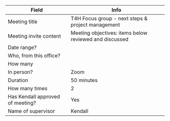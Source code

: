 
| Field | Info |
|---|---|
| Meeting title | T4H Focus group - next steps & project management |
| Meeting invite content | Meeting objectives: items below reviewed and discussed |
| Date range? | |
| Who, from this office? | |
| How many ||
| In person? | Zoom |
| Duration| 50 minutes|
| How many times | 2 |
| Has Kendall approved of meeting? | Yes |
| Name of supervisor | Kendall |


